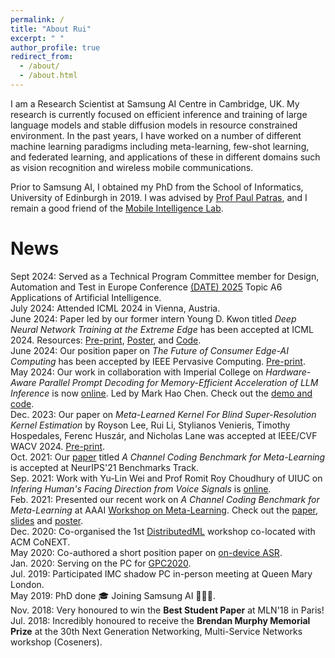 ```yaml
---
permalink: /
title: "About Rui"
excerpt: " "
author_profile: true
redirect_from: 
  - /about/
  - /about.html
---
```



I am a Research Scientist at Samsung AI Centre in Cambridge, UK. My research is currently focused on efficient inference and training of large language models and stable diffusion models in resource constrained environment. In the past years, I have worked on a number of different machine learning paradigms including meta-learning, few-shot learning, and federated learning, and applications of these in different domains such as vision recognition and wireless mobile communications. 

Prior to Samsung AI, I obtained my PhD from the School of Informatics, University of Edinburgh in 2019. I was advised by [Prof Paul Patras](http://homepages.inf.ed.ac.uk/ppatras/), and I remain a good friend of the [Mobile Intelligence Lab](https://mi.inf.ed.ac.uk/). 

News
=====
Sept 2024: Served as a Technical Program Committee member for Design, Automation and Test in Europe Conference [(DATE) 2025](https://www.date-conference.com/tpc) Topic A6 Applications of Artificial Intelligence.   
July 2024: Attended ICML 2024 in Vienna, Austria.  
June 2024: Paper led by our former intern Young D. Kwon titled *Deep Neural Network Training at the Extreme Edge* has been accepted at ICML 2024. Resources: [Pre-print](https://arxiv.org/pdf/2307.09988), [Poster](http://ruihuili.github.io/files/TinyTrain_Poster_ICML24.pdf), and [Code](https://github.com/theyoungkwon/TinyTrain).     
June 2024: Our position paper on *The Future of Consumer Edge-AI Computing* has been accepted by IEEE Pervasive Computing. [Pre-print](https://arxiv.org/pdf/2210.10514).    
May 2024: Our work in collaboration with Imperial College on *Hardware-Aware Parallel Prompt Decoding for Memory-Efficient Acceleration of LLM Inference* is now [online]( https://arxiv.org/pdf/2307.09988). Led by Mark Hao Chen. Check out the [demo and code](https://github.com/hmarkc/parallel-prompt-decoding).  
Dec. 2023: Our paper on *Meta-Learned Kernel For Blind Super-Resolution Kernel Estimation* by Royson Lee, Rui Li, Stylianos Venieris, Timothy Hospedales, Ferenc Huszár, and Nicholas Lane was accepted at IEEE/CVF WACV 2024. [Pre-print](https://openaccess.thecvf.com/content/WACV2024/papers/Lee_Meta-Learned_Kernel_for_Blind_Super-Resolution_Kernel_Estimation_WACV_2024_paper.pdf).     
Oct. 2021: Our [paper](https://arxiv.org/pdf/2107.07579.pdf) titled *A Channel Coding Benchmark for Meta-Learning* is accepted at NeurIPS'21 Benchmarks Track.  
Sep. 2021: Work with Yu-Lin Wei and Prof Romit Roy Choudhury of UIUC on *Infering Human's Facing Direction from Voice Signals* is [online](https://arxiv.org/pdf/2109.13094.pdf).   
Feb. 2021: Presented our recent work on *A Channel Coding Benchmark for Meta-Learning* at AAAI [Workshop on Meta-Learning](https://sites.google.com/chalearn.org/metalearning?pli=1#h.xuit1fabeozb). Check out the [paper](http://ruihuili.github.io/files/aaai21_paper.pdf), [slides](http://ruihuili.github.io/files/AAAI21_slides.pdf) and [poster](http://ruihuili.github.io/files/AAAI21_poster.pdf).      
Dec. 2020: Co-organised the 1st [DistributedML](http://distributedml.org) workshop co-located with ACM CoNEXT.    
May 2020: Co-authored a short position paper on [on-device ASR](https://dl.acm.org/doi/abs/10.1145/3400713.3400715).  
Jan. 2020: Serving on the PC for [GPC2020](https://www.gpc2020.cn/).    
Jul. 2019: Participated IMC shadow PC in-person meeting at Queen Mary London.  
May 2019: PhD done 🎓 Joining Samsung AI 👩🏻‍💻.    
Nov. 2018: Very honoured to win the **Best Student Paper** at MLN'18 in Paris!     
Jul. 2018: Incredibly honoured to receive the **Brendan Murphy Memorial Prize** at the 30th Next Generation Networking, Multi-Service Networks workshop (Coseners).  



